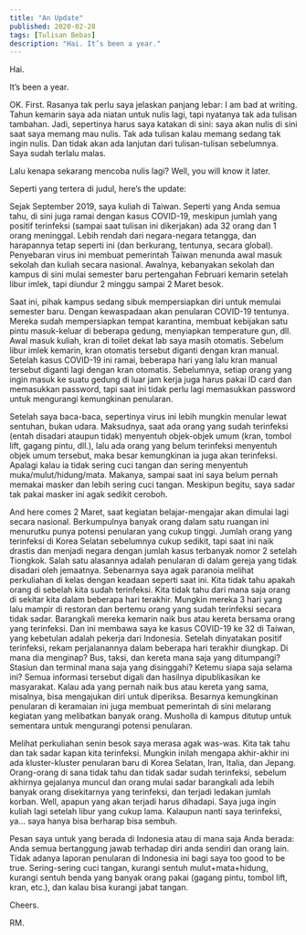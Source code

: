 ```yaml
---
title: "An Update"
published: 2020-02-28
tags: [Tulisan Bebas]
description: "Hai. It’s been a year."
---
```



Hai.

It’s been a year.

OK. First. Rasanya tak perlu saya jelaskan panjang lebar: I am bad at writing. Tahun kemarin saya ada niatan untuk nulis lagi, tapi nyatanya tak ada tulisan tambahan. Jadi, sepertinya harus saya katakan di sini: saya akan nulis di sini saat saya memang mau nulis. Tak ada tulisan kalau memang sedang tak ingin nulis. Dan tidak akan ada lanjutan dari tulisan-tulisan sebelumnya. Saya sudah terlalu malas.

Lalu kenapa sekarang mencoba nulis lagi? Well, you will know it later.

Seperti yang tertera di judul, here’s the update:

Sejak September 2019, saya kuliah di Taiwan. Seperti yang Anda semua tahu, di sini juga ramai dengan kasus COVID-19, meskipun jumlah yang positif terinfeksi (sampai saat tulisan ini dikerjakan) ada 32 orang dan 1 orang meninggal. Lebih rendah dari negara-negara tetangga, dan harapannya tetap seperti ini (dan berkurang, tentunya, secara global). Penyebaran virus ini membuat pemerintah Taiwan menunda awal masuk sekolah dan kuliah secara nasional. Awalnya, kebanyakan sekolah dan kampus di sini mulai semester baru pertengahan Februari kemarin setelah libur imlek, tapi diundur 2 minggu sampai 2 Maret besok.

Saat ini, pihak kampus sedang sibuk mempersiapkan diri untuk memulai semester baru. Dengan kewaspadaan akan penularan COVID-19 tentunya. Mereka sudah mempersiapkan tempat karantina, membuat kebijakan satu pintu masuk-keluar di beberapa gedung, menyiapkan temperature gun, dll. Awal masuk kuliah, kran di toilet dekat lab saya masih otomatis. Sebelum libur imlek kemarin, kran otomatis tersebut diganti dengan kran manual. Setelah kasus COVID-19 ini ramai, beberapa hari yang lalu kran manual tersebut diganti lagi dengan kran otomatis. Sebelumnya, setiap orang yang ingin masuk ke suatu gedung di luar jam kerja juga harus pakai ID card dan memasukkan password, tapi saat ini tidak perlu lagi memasukkan password untuk mengurangi kemungkinan penularan.

Setelah saya baca-baca, sepertinya virus ini lebih mungkin menular lewat sentuhan, bukan udara. Maksudnya, saat ada orang yang sudah terinfeksi (entah disadari ataupun tidak) menyentuh objek-objek umum (kran, tombol lift, gagang pintu, dll.), lalu ada orang yang belum terinfeksi menyentuh objek umum tersebut, maka besar kemungkinan ia juga akan terinfeksi. Apalagi kalau ia tidak sering cuci tangan dan sering menyentuh muka/mulut/hidung/mata. Makanya, sampai saat ini saya belum pernah memakai masker dan lebih sering cuci tangan. Meskipun begitu, saya sadar tak pakai masker ini agak sedikit ceroboh.

And here comes 2 Maret, saat kegiatan belajar-mengajar akan dimulai lagi secara nasional. Berkumpulnya banyak orang dalam satu ruangan ini menurutku punya potensi penularan yang cukup tinggi. Jumlah orang yang terinfeksi di Korea Selatan sebelumnya cukup sedikit, tapi saat ini naik drastis dan menjadi negara dengan jumlah kasus terbanyak nomor 2 setelah Tiongkok. Salah satu alasannya adalah penularan di dalam gereja yang tidak disadari oleh jemaatnya. Sebenarnya saya agak paranoia melihat perkuliahan di kelas dengan keadaan seperti saat ini. Kita tidak tahu apakah orang di sebelah kita sudah terinfeksi. Kita tidak tahu dari mana saja orang di sekitar kita dalam beberapa hari terakhir. Mungkin mereka 3 hari yang lalu mampir di restoran dan bertemu orang yang sudah terinfeksi secara tidak sadar. Barangkali mereka kemarin naik bus atau kereta bersama orang yang terinfeksi. Dan ini membawa saya ke kasus COVID-19 ke 32 di Taiwan, yang kebetulan adalah pekerja dari Indonesia. Setelah dinyatakan positif terinfeksi, rekam perjalanannya dalam beberapa hari terakhir diungkap. Di mana dia menginap? Bus, taksi, dan kereta mana saja yang ditumpangi? Stasiun dan terminal mana saja yang disinggahi? Ketemu siapa saja selama ini? Semua informasi tersebut digali dan hasilnya dipublikasikan ke masyarakat. Kalau ada yang pernah naik bus atau kereta yang sama, misalnya, bisa mengajukan diri untuk diperiksa. Besarnya kemungkinan penularan di keramaian ini juga membuat pemerintah di sini melarang kegiatan yang melibatkan banyak orang. Musholla di kampus ditutup untuk sementara untuk mengurangi potensi penularan.

Melihat perkuliahan senin besok saya merasa agak was-was. Kita tak tahu dan tak sadar kapan kita terinfeksi. Mungkin inilah mengapa akhir-akhir ini ada kluster-kluster penularan baru di Korea Selatan, Iran, Italia, dan Jepang. Orang-orang di sana tidak tahu dan tidak sadar sudah terinfeksi, sebelum akhirnya gejalanya muncul dan orang mulai sadar barangkali ada lebih banyak orang disekitarnya yang terinfeksi, dan terjadi ledakan jumlah korban. Well, apapun yang akan terjadi harus dihadapi. Saya juga ingin kuliah lagi setelah libur yang cukup lama. Kalaupun nanti saya terinfeksi, ya… saya hanya bisa berharap bisa sembuh.

Pesan saya untuk yang berada di Indonesia atau di mana saja Anda berada: Anda semua bertanggung jawab terhadap diri anda sendiri dan orang lain. Tidak adanya laporan penularan di Indonesia ini bagi saya too good to be true. Sering-sering cuci tangan, kurangi sentuh mulut+mata+hidung, kurangi sentuh benda yang banyak orang pakai (gagang pintu, tombol lift, kran, etc.), dan kalau bisa kurangi jabat tangan.

Cheers.

RM.
